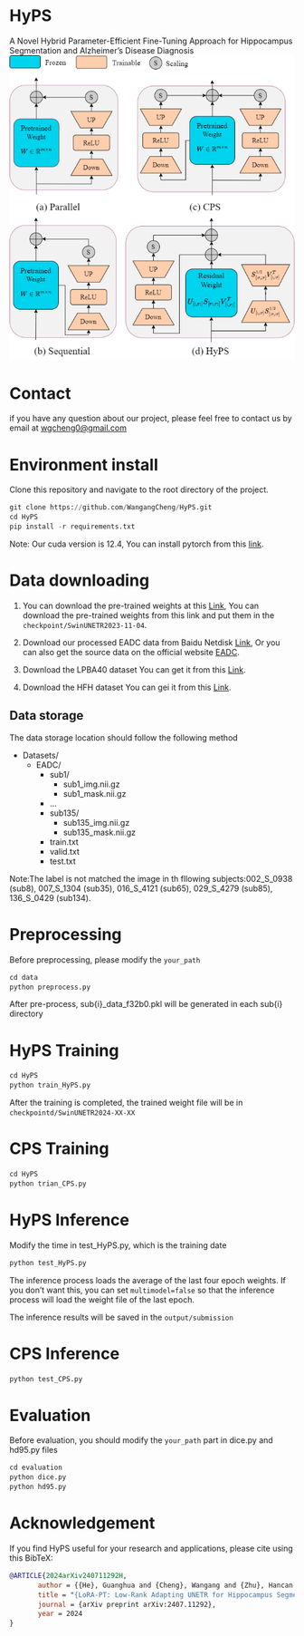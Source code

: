 # HyPS
A Novel Hybrid Parameter-Efficient Fine-Tuning Approach for Hippocampus Segmentation and Alzheimer’s Disease Diagnosis
![HyPS](images/HyPS.drawio.png)
# Contact
if you have any question about our project, please feel free to contact us by email at wgcheng0@gmail.com

# Environment install
Clone this repository and navigate to the root directory of the project.
```python
git clone https://github.com/WangangCheng/HyPS.git
cd HyPS
pip install -r requirements.txt
```
Note: Our cuda version is 12.4, You can install pytorch from this [link](https://pytorch.org/).

# Data downloading
1. You can download the pre-trained weights at this [Link](https://drive.google.com/file/d/11GtGNvK1DOK__-B_ab7VvDCQVGkp6ilO/view?usp=drive_link), You can download the pre-trained weights from this link and put them in the `checkpoint/SwinUNETR2023-11-04`.

2. Download our processed EADC data from Baidu Netdisk [Link](https://pan.baidu.com/s/1IRGgkp4BCqcgnv6Ftg0ZNQ?pwd=1111), Or you can also get the source data on the official website [EADC](http://adni.loni.usc.edu/).

3. Download the LPBA40 dataset You can get it from this [Link](https://www.loni.usc.edu/research/atlas_downloads).

4. Download the HFH dataset You can gei it from this [Link](http://www.radiologyresearch.org/HippocampusSegmentationDatabase/).

## Data storage
The data storage location should follow the following method
- Datasets/
  - EADC/
    - sub1/
      - sub1_img.nii.gz
      - sub1_mask.nii.gz
    - ...
    - sub135/
        - sub135_img.nii.gz
        - sub135_mask.nii.gz 
    - train.txt
    - valid.txt
    - test.txt

Note:The label is not matched the image in th fllowing subjects:002_S_0938 (sub8), 007_S_1304 (sub35), 016_S_4121 (sub65), 029_S_4279 (sub85), 136_S_0429 (sub134).

# Preprocessing
Before preprocessing, please modify the `your_path`
```python
cd data
python preprocess.py
```
After pre-process, sub{i}_data_f32b0.pkl will be generated in each sub{i} directory

# HyPS Training
```python
cd HyPS
python train_HyPS.py
```
After the training is completed, the trained weight file will be in `checkpointd/SwinUNETR2024-XX-XX`

# CPS Training
```python
cd HyPS
python trian_CPS.py
```
# HyPS Inference
Modify the time in test_HyPS.py, which is the training date
```python
python test_HyPS.py
```
The inference process loads the average of the last four epoch weights. If you don’t want this, you can set `multimodel=false` so that the inference process will load the weight file of the last epoch.

The inference results will be saved in the `output/submission`
# CPS Inference
```python
python test_CPS.py
```
# Evaluation
Before evaluation, you should modify the `your_path` part in dice.py and hd95.py files
```python
cd evaluation
python dice.py
python hd95.py
```
# Acknowledgement
If you find HyPS useful for your research and applications, please cite using this BibTeX:
```bibtex
@ARTICLE{2024arXiv240711292H,
       author = {{He}, Guanghua and {Cheng}, Wangang and {Zhu}, Hancan and {Yu}, Gaohang},
       title = "{LoRA-PT: Low-Rank Adapting UNETR for Hippocampus Segmentation Using Principal Tensor Singular Values and Vectors}",
       journal = {arXiv preprint arXiv:2407.11292},
       year = 2024
}
```
